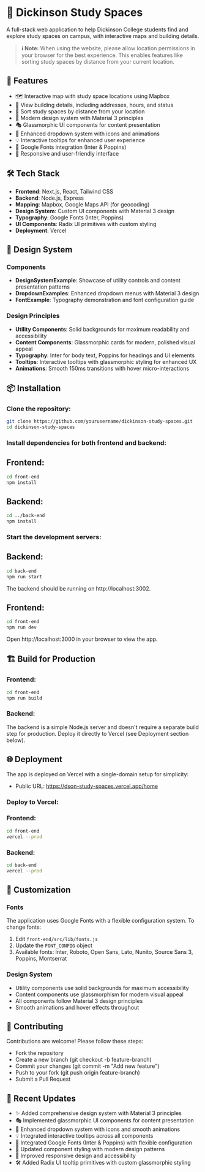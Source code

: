 # 🏫 Dickinson Study Spaces

A full-stack web application to help Dickinson College students find and explore study spaces on campus, with interactive maps and building details.

> **ℹ️ Note:** When using the website, please allow location permissions in your browser for the best experience. This enables features like sorting study spaces by distance from your current location.

## 🚀 Features
- 🗺️ Interactive map with study space locations using Mapbox
- 📍 View building details, including addresses, hours, and status
- 📏 Sort study spaces by distance from your location
- 🎨 Modern design system with Material 3 principles
- 🎭 Glassmorphic UI components for content presentation
- 🔧 Enhanced dropdown system with icons and animations
- 💡 Interactive tooltips for enhanced user experience
- 📝 Google Fonts integration (Inter & Poppins)
- 📱 Responsive and user-friendly interface

## 🛠️ Tech Stack
- **Frontend**: Next.js, React, Tailwind CSS
- **Backend**: Node.js, Express
- **Mapping**: Mapbox, Google Maps API (for geocoding)
- **Design System**: Custom UI components with Material 3 design
- **Typography**: Google Fonts (Inter, Poppins)
- **UI Components**: Radix UI primitives with custom styling
- **Deployment**: Vercel

## 🎨 Design System

### Components
- **DesignSystemExample**: Showcase of utility controls and content presentation patterns
- **DropdownExamples**: Enhanced dropdown menus with Material 3 design
- **FontExample**: Typography demonstration and font configuration guide

### Design Principles
- **Utility Components**: Solid backgrounds for maximum readability and accessibility
- **Content Components**: Glassmorphic cards for modern, polished visual appeal
- **Typography**: Inter for body text, Poppins for headings and UI elements
- **Tooltips**: Interactive tooltips with glassmorphic styling for enhanced UX
- **Animations**: Smooth 150ms transitions with hover micro-interactions

## 📦 Installation

### Clone the repository:
```sh
git clone https://github.com/yourusername/dickinson-study-spaces.git
cd dickinson-study-spaces

```
### Install dependencies for both frontend and backend:
## Frontend:
```sh
cd front-end
npm install

```
## Backend:
```sh
cd ../back-end
npm install

```
### Start the development servers:
## Backend:
``` sh
cd back-end
npm run start

```
The backend should be running on http://localhost:3002.

## Frontend:
``` sh
cd front-end
npm run dev

```
Open http://localhost:3000 in your browser to view the app.

## 🏗️ Build for Production
### Frontend:
``` sh
cd front-end
npm run build

```
### Backend:
The backend is a simple Node.js server and doesn't require a separate build step for production. Deploy it directly to Vercel (see Deployment section below).

## 🌐 Deployment
The app is deployed on Vercel with a single-domain setup for simplicity:
- Public URL: https://dson-study-spaces.vercel.app/home

### Deploy to Vercel:
### Frontend:
``` sh
cd front-end
vercel --prod

```
### Backend:
``` sh
cd back-end
vercel --prod

```

## 🎨 Customization

### Fonts
The application uses Google Fonts with a flexible configuration system. To change fonts:

1. Edit `front-end/src/lib/fonts.js`
2. Update the `FONT_CONFIG` object
3. Available fonts: Inter, Roboto, Open Sans, Lato, Nunito, Source Sans 3, Poppins, Montserrat

### Design System
- Utility components use solid backgrounds for maximum accessibility
- Content components use glassmorphism for modern visual appeal
- All components follow Material 3 design principles
- Smooth animations and hover effects throughout

## 🤝 Contributing
Contributions are welcome! Please follow these steps:

- Fork the repository
- Create a new branch (git checkout -b feature-branch)
- Commit your changes (git commit -m "Add new feature")
- Push to your fork (git push origin feature-branch)
- Submit a Pull Request

## 📝 Recent Updates
- ✨ Added comprehensive design system with Material 3 principles
- 🎭 Implemented glassmorphic UI components for content presentation
- 🔧 Enhanced dropdown system with icons and smooth animations
- 💡 Integrated interactive tooltips across all components
- 📝 Integrated Google Fonts (Inter & Poppins) with flexible configuration
- 🎨 Updated component styling with modern design patterns
- 📱 Improved responsive design and accessibility
- 🛠️ Added Radix UI tooltip primitives with custom glassmorphic styling
